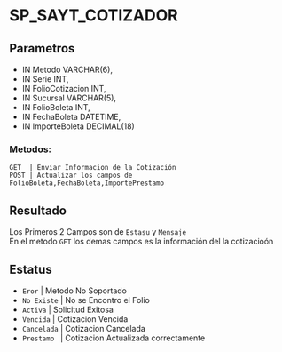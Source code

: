 # SP_SAYT_COTIZADOR
## Parametros
*  IN Metodo VARCHAR(6),
*  IN Serie INT,
*  IN FolioCotizacion INT,
*  IN Sucursal VARCHAR(5),
*  IN FolioBoleta INT,
*  IN FechaBoleta DATETIME,
*  IN ImporteBoleta DECIMAL(18)

### Metodos:

```
GET  | Enviar Informacion de la Cotización
POST | Actualizar los campos de FolioBoleta,FechaBoleta,ImportePrestamo
```

## Resultado

Los Primeros 2 Campos son de ``Estasu`` y ``Mensaje``<br>
En el metodo ``GET`` los demas campos es la información del la cotizacioón

## Estatus
+ ``Eror`` | Metodo No Soportado
+ ``No Existe`` | No se Encontro el Folio
+ ``Activa`` | Solicitud Exitosa
+ ``Vencida`` | Cotizacion Vencida
+ ``Cancelada`` | Cotizacion Cancelada
+ ``Prestamo ``  | Cotizacion Actualizada correctamente






    


